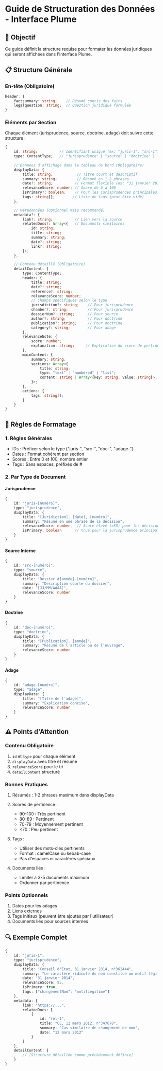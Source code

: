 # Guide de Structuration des Données - Interface Plume

## 🎯 Objectif
Ce guide définit la structure requise pour formater les données juridiques qui seront affichées dans l'interface Plume.

## 📋 Structure Générale

### En-tête (Obligatoire)
```typescript
header: {
    factsummary: string;    // Résumé concis des faits
    legalquestion: string;  // Question juridique formulée
}
```

### Éléments par Section

Chaque élément (jurisprudence, source, doctrine, adage) doit suivre cette structure :

```typescript
{
    id: string;          // Identifiant unique (ex: "juris-1", "src-1")
    type: ContentType;   // "jurisprudence" | "source" | "doctrine" | "adage"
    
    // Données d'affichage dans le tableau de bord (Obligatoire)
    displayData: {
        title: string;           // Titre court et descriptif
        summary: string;         // Résumé en 1-2 phrases
        date?: string;          // Format flexible (ex: "31 janvier 2014" ou "15/03/2021")
        relevanceScore: number; // Score de 0 à 100
        isPrimary?: boolean;    // Pour les jurisprudences principales
        tags: string[];        // Liste de tags (peut être vide)
    },

    // Métadonnées (Optionnel mais recommandé)
    metadata?: {
        link?: string;          // Lien vers la source
        relatedDocs?: Array<{   // Documents similaires
            id: string;
            title: string;
            summary: string;
            date?: string;
            link?: string;
        }>;
    },

    // Contenu détaillé (Obligatoire)
    detailContent: {
        type: ContentType;
        header: {
            title: string;
            date?: string;
            reference?: string;
            relevanceScore: number;
            // Champs spécifiques selon le type
            jurisdiction?: string;    // Pour jurisprudence
            chamber?: string;         // Pour jurisprudence
            dossierNum?: string;      // Pour source
            author?: string;          // Pour doctrine
            publication?: string;     // Pour doctrine
            category?: string;        // Pour adage
        },
        relevanceNote: {
            score: number;
            explanation: string;     // Explication du score de pertinence
        },
        mainContent: {
            summary: string;
            sections: Array<{
                title: string;
                type: "text" | "numbered" | "list";
                content: string | Array<{key: string; value: string}>;
            }>;
        },
        actions: {
            tags: string[];
        }
    }
}
```

## 📝 Règles de Formatage

### 1. Règles Générales
- IDs : Préfixer selon le type ("juris-", "src-", "doc-", "adage-")
- Dates : Format cohérent par section
- Scores : Entre 0 et 100, nombre entier
- Tags : Sans espaces, préfixés de #

### 2. Par Type de Document

#### Jurisprudence
```typescript
{
    id: "juris-[numéro]",
    type: "jurisprudence",
    displayData: {
        title: "[Juridiction], [date], [numéro]",
        summary: "Résumé en une phrase de la décision",
        relevanceScore: number,  // Score élevé (>85) pour les décisions très pertinentes
        isPrimary: boolean      // true pour la jurisprudence principale
    }
}
```

#### Source Interne
```typescript
{
    id: "src-[numéro]",
    type: "source",
    displayData: {
        title: "Dossier #[année]-[numéro]",
        summary: "Description courte du dossier",
        date: "[JJ/MM/AAAA]",
        relevanceScore: number
    }
}
```

#### Doctrine
```typescript
{
    id: "doc-[numéro]",
    type: "doctrine",
    displayData: {
        title: "[Publication], [année]",
        summary: "Résumé de l'article ou de l'ouvrage",
        relevanceScore: number
    }
}
```

#### Adage
```typescript
{
    id: "adage-[numéro]",
    type: "adage",
    displayData: {
        title: "[Titre de l'adage]",
        summary: "Explication concise",
        relevanceScore: number
    }
}
```

## ⚠️ Points d'Attention

### Contenu Obligatoire
1. `id` et `type` pour chaque élément
2. `displayData` avec titre et résumé
3. `relevanceScore` pour le tri
4. `detailContent` structuré

### Bonnes Pratiques
1. Résumés : 1-2 phrases maximum dans displayData
2. Scores de pertinence :
   - 90-100 : Très pertinent
   - 80-89 : Pertinent
   - 70-79 : Moyennement pertinent
   - <70 : Peu pertinent

3. Tags :
   - Utiliser des mots-clés pertinents
   - Format : camelCase ou kebab-case
   - Pas d'espaces ni caractères spéciaux

4. Documents liés :
   - Limiter à 3-5 documents maximum
   - Ordonner par pertinence

### Points Optionnels
1. Dates pour les adages
2. Liens externes
3. Tags initiaux (peuvent être ajoutés par l'utilisateur)
4. Documents liés pour sources internes

## 🔍 Exemple Complet
```typescript
{
    id: "juris-1",
    type: "jurisprudence",
    displayData: {
        title: "Conseil d'État, 31 janvier 2014, n°362444",
        summary: "Le caractère ridicule du nom constitue un motif légitime de changement",
        date: "31 janvier 2014",
        relevanceScore: 95,
        isPrimary: true,
        tags: ["changementNom", "motifLegitime"]
    },
    metadata: {
        link: "https://...",
        relatedDocs: [
            {
                id: "rel-1",
                title: "CE, 12 mars 2012, n°347678",
                summary: "Cas similaire de changement de nom",
                date: "12 mars 2012"
            }
        ]
    },
    detailContent: {
        // [Structure détaillée comme précédemment définie]
    }
}
```